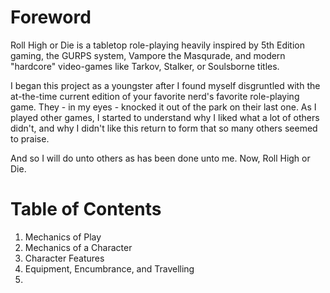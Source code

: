 # Foreword
Roll High or Die is a tabletop role-playing heavily inspired by 5th Edition gaming, the GURPS system, Vampore the Masqurade, and modern "hardcore" video-games like Tarkov, Stalker, or Soulsborne titles.

I began this project as a youngster after I found myself disgruntled with the at-the-time current edition of your favorite nerd's favorite role-playing game. They - in my eyes - knocked it out of the park on their last one. As I played other games, I started to understand why I liked what a lot of others didn't, and why I didn't  like this return to form that so many others seemed to praise.

And so I will do unto others as has been done unto me. Now, Roll High or Die.

# Table of Contents

1. Mechanics of Play
2. Mechanics of a Character 
3. Character Features
4. Equipment, Encumbrance, and Travelling
5. 